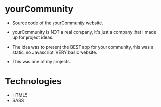 # yourCommunity
- Source code of the yourCommunity website.

- yourCommunity is NOT a real company, it's just a company that i made up for project ideas.
- The idea was to present the BEST app for your community, this was a static, no Javascript, VERY basic website.
- This was one of my projects.

# Technologies
- HTML5
- SASS
